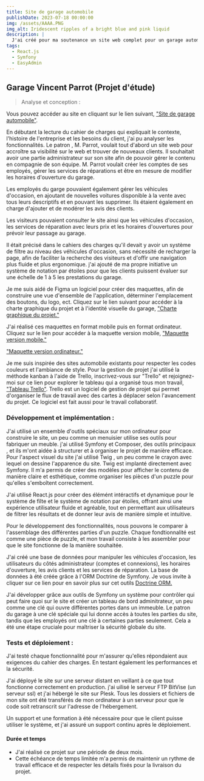 ```yaml
---
title: Site de garage automobile
publishDate: 2023-07-18 00:00:00
img: /assets/AAAA.PNG
img_alt: Iridescent ripples of a bright blue and pink liquid
description: |
  J'ai créé pour ma soutenance un site web complet pour un garage automobile, offrant à la fois une vitrine en ligne pour les services de réparations, ainsi qu'un espace administrable pour la gestion interne de l'entreprise.
tags:
  - React.js
  - Symfony
  - EasyAdmin
---
```


## Garage Vincent Parrot (Projet d'étude)

> Analyse et conception :

Vous pouvez accéder au site en cliquant sur le lien suivant, <a href="https://www.garage-parrot.horizonduweb.fr">"Site de garage automobile"</a>.

En débutant la lecture du cahier de charges qui expliquait le contexte, l'histoire de l'entreprise et les besoins du client, j'ai pu analyser les fonctionnalités. Le patron , M. Parrot, voulait tout d'abord un site web pour accroître sa visibilité sur le web et trouver de nouveaux clients. Il souhaitait avoir une partie administrateur sur son site afin de pouvoir gérer le contenu en compagnie de son équipe. M. Parrot voulait créer les comptes de ses employés, gérer les services de réparations et être en mesure de modifier les horaires d'ouverture du garage.

Les employés du garge pouvaient également gérer les véhicules d'occasion, en ajoutant de nouvelles voitures disponible à la vente avec tous leurs descriptifs et en pouvant les supprimer. Ils étaient également en charge d'ajouter et de modérer les avis des clients.

Les visiteurs pouvaient consulter le site ainsi que les véhicules d'occasion, les services de réparation avec leurs prix et les horaires d'ouvertures pour prévoir leur passage au garage.

Il était précisé dans le cahiers des charges qu'il devait y avoir un système de filtre au niveau des véhicules d'occasion, sans nécessité de recharger la page, afin de faciliter la recherche des visiteurs et d'offir une navigation plus fluide et plus ergonomique. j'ai ajouté de ma propre initiative un système de notation par étoiles pour que les clients puissent évaluer sur une échelle de 1 à 5 les prestations du garage.

Je me suis aidé de Figma un logiciel pour créer des maquettes, afin de construire une vue d'ensemble de l'application, déterminer l'emplacement des boutons, du logo, ect. Cliquez sur le lien suivant pour accéder à la charte graphique du projet et à l'identité visuelle du garage, <a href="https://www.figma.com/file/EqJ4J6EtzmCnGsEqciJ61K/Wireframe--Garage-V.-Parrot?type=design&node-id=6%3A3&mode=dev&t=ussYztuMDy3ReRfl-1">"Charte graphique du projet."</a>

J'ai réalisé ces maquettes en format mobile puis en format ordinateur. Cliquez sur le lien pour accéder à la maquette version mobile, <a href="https://www.figma.com/file/EqJ4J6EtzmCnGsEqciJ61K/Wireframe--Garage-V.-Parrot?type=design&node-id=0%3A1&mode=dev&t=ussYztuMDy3ReRfl-1">"Maquette version mobile."</a>

<a href="https://www.figma.com/file/EqJ4J6EtzmCnGsEqciJ61K/Wireframe--Garage-V.-Parrot?type=design&node-id=6%3A2&mode=dev&t=ussYztuMDy3ReRfl-1">"Maquette version ordinateur."</a>

Je me suis inspirée des sites automobile existants pour respecter les codes couleurs et l'ambiance de style. Pour la gestion de projet j'ai utilisé la méthode kanban à l'aide de Trello, inscrivez-vous sur "Trello" et rejoignez-moi sur ce lien pour explorer le tableau qui a organisé tous mon travail, <a href="https://trello.com/invite/b/iDKJ1cAk/ATTI690d173f7015fd377efbe5b57e2d050282464D01/creation-de-site-garage-v-parrot">"Tableau Trello"</a>. Trello est un logiciel de gestion de projet qui permet d'organiser le flux de travail avec des cartes à déplacer selon l'avancement du projet. Ce logiciel est fait aussi pour le travail collaboratif.

### Développement et implémentation :

J'ai utilisé un ensemble d'outils spéciaux sur mon ordinateur pour construire le site, un peu comme un menuisier utilise ses outils pour fabriquer un meuble. j'ai utilisé Symfony et Composer, des outils principaux , et ils m'ont aidée à structurer et à organiser le projet de manière efficace. Pour l'aspect visuel du site j'ai utilisé Twig , un peu comme le crayon avec lequel on dessine l'apparence du site. Twig est implanté directement avec Symfony. Il m'a permis de créer des modèles pour afficher le contenu de manière claire et esthétique, comme organiser les pièces d'un puzzle pour qu'elles s'emboîtent correctement.

J'ai utilisé React.js pour créer des élémént intéractifs et dynamique pour le système de filte et le système de notation par étoiles, offrant ainsi une expérience utilisateur fluide et agréable, tout en permettant aux utilisateurs de filtrer les résultats et de donner leur avis de manière simple et intuitive.

Pour le développement des fonctionnalités, nous pouvons le comparer à l'assemblage des différentes parties d'un puzzle. Chaque fondtionnalité est comme une pièce de puzzle, et mon travail consiste à les assembler pour que le site fonctionne de la manière souhaitée.

J'ai créé une base de données pour manipuler les véhicules d'occasion, les utilisateurs du côtés administrateur (comptes et connexions), les horaires d'ouverture, les avis clients et les services de réparation. La base de données à été créée grâce à l'ORM Doctrine de Symfony. Je vous invite à cliquer sur ce lien pour en savoir plus sur cet outils <a href="https://www.symfony.com/doc/current/doctrine.html">Doctrine ORM.</a>

J'ai développer grâce aux outils de Symfony un système pour contrôler qui peut faire quoi sur le site et créer un tableau de bord adminitrateur, un peu comme une clé qui ouvre différentes portes dans un immeuble. Le patron du garage à une clé spéciale qui lui donne accès à toutes les parties du site, tandis que les employés ont une clé à certaines parties seulement. Cela a été une étape cruciale pour maîtriser la sécurité globale du site.

### Tests et déploiement :

J'ai testé chaque fonctionnalité pour m'assurer qu'elles répondaient aux exigences du cahier des charges. En testant également les performances et la sécurité.

J'ai déployé le site sur une serveur distant en veillant à ce que tout fonctionne correctement en production. j'ai uilisé le serveur FTP BitVise (un serveur ssl) et j'ai hébergé le site sur Plesk. Tous les dossiers et fichiers de mon site ont été transférés de mon ordinateur à un serveur pour que le code soit retranscrit sur l'adresse de l'hébergement.

Un support et une formation à été nécessaire pour que le client puisse utiliser le système, et j'ai assuré un support continu après le déploiement.

#### Durée et temps

- J'ai réalisé ce projet sur une période de deux mois.
- Cette échéance de temps limitée m'a permis de maintenir un rythme de travail efficace et de respecter les détails fixés pour la livraison du projet.
